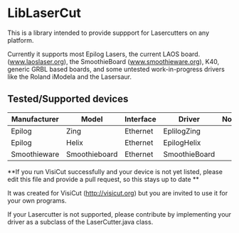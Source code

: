 # LibLaserCut #
This is a library intended to provide suppport
for Lasercutters on any platform.

Currently it supports most Epilog Lasers,
the current LAOS board. (www.laoslaser.org),
the SmoothieBoard (www.smoothieware.org),
K40, generic GRBL based boards,
and some untested work-in-progress drivers like the Roland iModela and the Lasersaur.

## Tested/Supported devices ##

Manufacturer     | Model                   |  Interface       |  Driver               | Notes
------------------------|-------------------------|--------------------|-----------------------|----------
Epilog                  | Zing                       | Ethernet       | EplilogZing        |
Epilog                  | Helix                      | Ethernet       | EpilogHelix        |
Smoothieware   | Smoothieboard   | Ethernet       | SmoothieBoard |

**If you run VisiCut successfully and your device is not yet listed, please edit this file and provide a pull request, so this stays up to date **



It was created for VisiCut (http://visicut.org)
but you are invited to use it for your own programs.

If your Lasercutter is not supported, please contribute by implementing
your driver as a subclass of the LaserCutter.java class.
